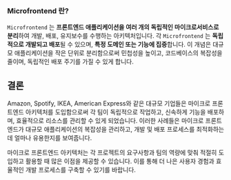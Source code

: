 
### Microfrontend 란?

`Microfrontend` 는 **프론트엔드 애플리케이션을 여러 개의 독립적인 마이크로서비스로 분리**하여 개발, 배포, 유지보수를 수행하는 아키텍처입니다. 각 `Microfrontend` 는 **독립적으로 개발되고 배포**될 수 있으며, **특정 도메인 또는 기능에 집중**합니다. 이 개념은 대규모 애플리케이션을 작은 단위로 분리함으로써 민첩성을 높이고, 코드베이스의 복잡성을 줄이며, 독립적인 배포 주기를 가질 수 있게 합니다.




## 결론

Amazon, Spotify, IKEA, American Express와 같은 대규모 기업들은 마이크로 프론트엔드 아키텍처를 도입함으로써 각 팀이 독립적으로 작업하고, 신속하게 기능을 배포하며, 효율적으로 리소스를 관리할 수 있게 되었습니다. 이러한 사례들은 마이크로 프론트엔드가 대규모 애플리케이션의 복잡성을 관리하고, 개발 및 배포 프로세스를 최적화하는 데 얼마나 유용한지를 보여줍니다.

마이크로 프론트엔드 아키텍처는 각 프로젝트의 요구사항과 팀의 역량에 맞춰 적절히 도입하고 활용할 때 많은 이점을 제공할 수 있습니다. 이를 통해 더 나은 사용자 경험과 효율적인 개발 프로세스를 구축할 수 있기를 바랍니다.
